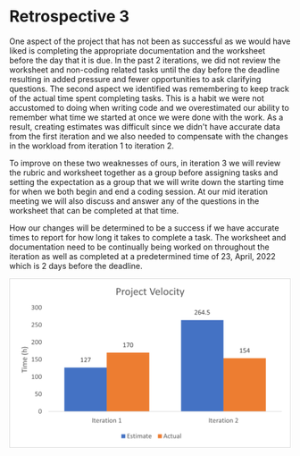 # Retrospective 3

One aspect of the project that has not been as successful as we would have liked is completing the
appropriate documentation and the worksheet before the day that it is due. In the past 2 iterations,
we did not review the worksheet and non-coding related tasks until the day before the deadline
resulting in added pressure and fewer opportunities to ask clarifying questions. 
The second aspect we identified was remembering to keep track of the actual time spent completing 
tasks. This is a habit we were not accustomed to doing when writing code and we overestimated our 
ability to remember what time we started at once we were done with the work. As a result, creating
estimates was difficult since we didn't have accurate data from the first iteration and we also 
needed to compensate with the changes in the workload from iteration 1 to iteration 2.

To improve on these two weaknesses of ours, in iteration 3 we will review the rubric and worksheet
together as a group before assigning tasks and setting the expectation as a group that we will 
write down the starting time for when we both begin and end a coding session. At our mid iteration 
meeting we will also discuss and answer any of the questions in the worksheet that can be completed
at that time.

How our changes will be determined to be a success if we have accurate times to report for how long
it takes to complete a task. The worksheet and documentation need to be continually being worked on 
throughout the iteration as well as completed at a predetermined time of 23, April, 2022 which is 2 
days before the deadline. 

![](docs/project-velocity-1-2.png)